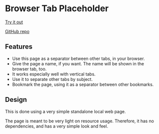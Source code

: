 
# Browser Tab Placeholder

[Try it out](https://andrewrproper.github.io/browser-tab-placeholder/)

[GitHub repo](https://github.com/andrewrproper/browser-tab-placeholder)

## Features

- Use this page as a separator between other tabs, in your browser. 
- Give the page a name, if you want. The name will be shown in the browser tab, too.
- It works especially well with vertical tabs.
- Use it to separate other tabs by subject.
- Bookmark the page, using it as a separator between other bookmarks.

## Design

This is done using a very simple standalone local web page.

The page is meant to be very light on resource usage. Therefore,
it has no dependencies, and has a very simple look and feel.
